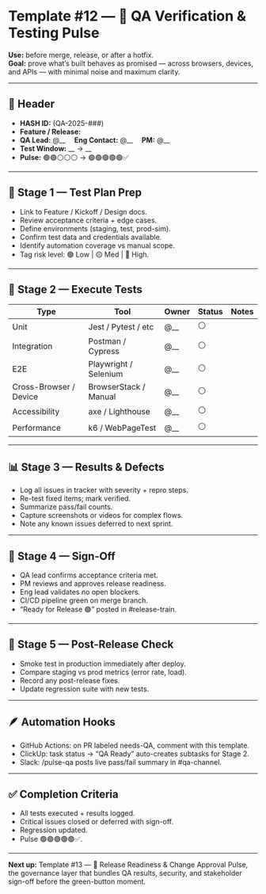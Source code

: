 # Template #12 — 🧪 QA Verification & Testing Pulse

**Use:** before merge, release, or after a hotfix.  
**Goal:** prove what’s built behaves as promised — across browsers, devices, and APIs — with minimal noise and maximum clarity.

---

## 🧾 Header
- **HASH ID:** (QA-2025-###)
- **Feature / Release:**
- **QA Lead:** @__  **Eng Contact:** @__  **PM:** @__
- **Test Window:** __ → __
- **Pulse:** 🟢🟢⚪️⚪️⚪️ → 🟢🟢🟢🟢🟢✅

---

## 🧩 Stage 1 — Test Plan Prep
- Link to Feature / Kickoff / Design docs.
- Review acceptance criteria + edge cases.
- Define environments (staging, test, prod-sim).
- Confirm test data and credentials available.
- Identify automation coverage vs manual scope.
- Tag risk level: 🟢 Low | 🟡 Med | 🔴 High.

---

## 🧪 Stage 2 — Execute Tests

| Type | Tool | Owner | Status | Notes |
| --- | --- | --- | --- | --- |
| Unit | Jest / Pytest / etc | @__ | ⚪️ | |
| Integration | Postman / Cypress | @__ | ⚪️ | |
| E2E | Playwright / Selenium | @__ | ⚪️ | |
| Cross-Browser / Device | BrowserStack / Manual | @__ | ⚪️ | |
| Accessibility | axe / Lighthouse | @__ | ⚪️ | |
| Performance | k6 / WebPageTest | @__ | ⚪️ | |

---

## 📊 Stage 3 — Results & Defects
- Log all issues in tracker with severity + repro steps.
- Re-test fixed items; mark verified.
- Summarize pass/fail counts.
- Capture screenshots or videos for complex flows.
- Note any known issues deferred to next sprint.

---

## 🧭 Stage 4 — Sign-Off
- QA lead confirms acceptance criteria met.
- PM reviews and approves release readiness.
- Eng lead validates no open blockers.
- CI/CD pipeline green on merge branch.
- “Ready for Release 🟢” posted in #release-train.

---

## 🧠 Stage 5 — Post-Release Check
- Smoke test in production immediately after deploy.
- Compare staging vs prod metrics (error rate, load).
- Record any post-release fixes.
- Update regression suite with new tests.

---

## 🪶 Automation Hooks
- GitHub Actions: on PR labeled needs-QA, comment with this template.
- ClickUp: task status → “QA Ready” auto-creates subtasks for Stage 2.
- Slack: /pulse-qa posts live pass/fail summary in #qa-channel.

---

## ✅ Completion Criteria
- All tests executed + results logged.
- Critical issues closed or deferred with sign-off.
- Regression updated.
- Pulse 🟢🟢🟢🟢🟢✅.

---

**Next up:** Template #13 — 🚢 Release Readiness & Change Approval Pulse, the governance layer that bundles QA results, security, and stakeholder sign-off before the green-button moment.
